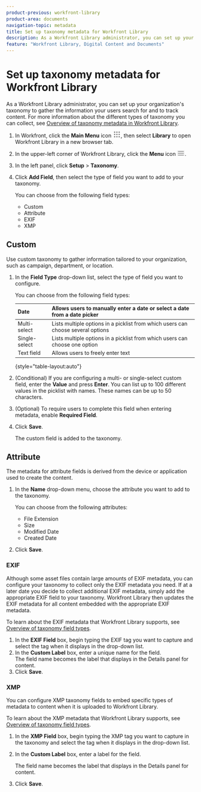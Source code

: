 ```yaml
---
product-previous: workfront-library
product-area: documents
navigation-topic: metadata
title: Set up taxonomy metadata for Workfront Library
description: As a Workfront Library administrator, you can set up your organization's taxonomy to gather the information your users search for and to track content. For more information about the different types of taxonomy you can collect, see Overview of taxonomy metadata in Workfront Library.
feature: "Workfront Library, Digital Content and Documents"
---
```


# Set up taxonomy metadata for Workfront Library

As a Workfront Library administrator, you can set up your organization's taxonomy to gather the information your users search for and to track content. For more information about the different types of taxonomy you can collect, see [Overview of taxonomy metadata in Workfront Library](../../../workfront-library/administration-and-setup/metadata/taxonomy-metadata-overview.md).

1. In Workfront, click the **Main Menu** icon ![](assets/main-menu-icon.png), then select **Library** to open Workfront Library in a new browser tab.
1. In the upper-left corner of Workfront Library, click the **Menu** icon ![](assets/library-menu-icon.png).
1. In the left panel, click **Setup** > **Taxonomy**.
1. Click **Add Field**, then select the type of field you want to add to your taxonomy.

   You can choose from the following field types:

   * Custom
   * Attribute
   * EXIF
   * XMP

## Custom

Use custom taxonomy to gather information tailored to your organization, such as campaign, department, or location.

1. In the **Field Type** drop-down list, select the type of field you want to configure.

   You can choose from the following field types:

   | Date |Allows users to manually enter a date or select a date from a date picker |
   |---|---|
   | Multi-select |Lists multiple options in a picklist from which users can choose several options |
   | Single-select |Lists multiple options in a picklist from which users can choose one option |
   | Text field |Allows users to freely enter text |

   {style="table-layout:auto"}


   <!--
   <MadCap:conditionalText data-mc-conditions="QuicksilverOrClassic.Draft mode">
   up to X characters of [FOLLOW&nbsp;UP&nbsp;WITH&nbsp;CLINT]
   </MadCap:conditionalText>
   -->

1. (Conditional) If you are configuring a multi- or single-select custom field, enter the **Value** and press **Enter**. You can list up to 100 different values in the picklist with names. These names can be up to 50 characters.
1. (Optional) To require users to complete this field when entering metadata, enable&nbsp;**Required Field**.
1. Click **Save**.

   The custom field is added to the taxonomy.

## Attribute

The metadata for attribute fields is derived from the device or application used to create the content.

1. In the **Name**&nbsp;drop-down menu, choose the attribute you want to add to the taxonomy.

   You can choose from the following attributes:

   * File Extension
   * Size
   * Modified Date
   * Created Date

1. Click **Save**.

### EXIF

Although some asset files contain large amounts of EXIF metadata, you can configure your taxonomy to collect only the EXIF metadata you need.&nbsp;If at a later date you decide to collect additional EXIF metadata, simply add the appropriate EXIF field to your taxonomy. Workfront Library then updates the EXIF metadata for all content embedded with the appropriate EXIF metadata.

To learn about the EXIF metadata that Workfront Library supports, see [Overview of taxonomy field types](../../../workfront-library/administration-and-setup/metadata/taxonomy-field-types-overview.md).

1. In the **EXIF Field** box, begin typing the EXIF tag you want to capture and select the tag when it displays in the drop-down list.
1. In the **Custom Label** box, enter a unique name for the field.  
   The field name becomes the label that displays in the Details panel for content.
1. Click **Save**.

### XMP

You can configure XMP taxonomy fields to embed specific types of metadata to content when it is uploaded to Workfront Library.

To learn about the XMP metadata that Workfront Library supports, see [Overview of taxonomy field types](../../../workfront-library/administration-and-setup/metadata/taxonomy-field-types-overview.md).

1. In the **XMP Field**&nbsp;box, begin typing the XMP tag you want to capture in the taxonomy and select the tag when it displays in the drop-down list.

   <!--
   <note type="note">
   If your organization has not yet uploaded content to Workfront Library, no options display in the XMP Field drop-down list. After you upload some content files with XMP data, Workfront Library begins to recognize the type of XMP data your organization uses and lists the applicable XMP tags in the XMP Field drop-down list.
   </note>
   -->

1. In the **Custom Label** box, enter a label for the field.

   The field name becomes the label that displays in the Details panel for content. 

1. Click **Save**.

